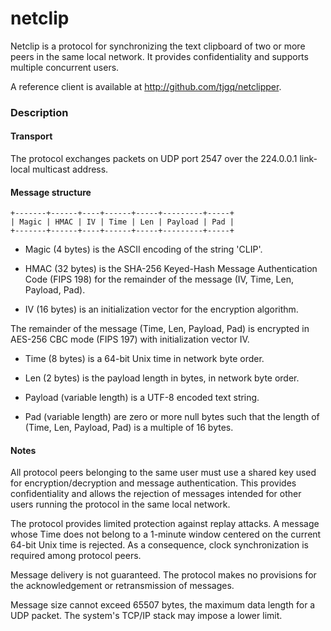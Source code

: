 # netclip

Netclip is a protocol for synchronizing the text clipboard of two or more peers in the same local network. It provides confidentiality and supports multiple concurrent users.

A reference client is available at <http://github.com/tjgq/netclipper>.

### Description

#### Transport

The protocol exchanges packets on UDP port 2547 over the 224.0.0.1 link-local multicast address.

#### Message structure

```
+-------+------+----+------+-----+---------+-----+
| Magic | HMAC | IV | Time | Len | Payload | Pad |
+-------+------+----+------+-----+---------+-----+
```

* Magic (4 bytes) is the ASCII encoding of the string 'CLIP'.

* HMAC (32 bytes) is the SHA-256 Keyed-Hash Message Authentication Code (FIPS 198) for the remainder of the message (IV, Time, Len, Payload, Pad).

* IV (16 bytes) is an initialization vector for the encryption algorithm.

The remainder of the message (Time, Len, Payload, Pad) is encrypted in AES-256 CBC mode (FIPS 197) with initialization vector IV.

* Time (8 bytes) is a 64-bit Unix time in network byte order.

* Len (2 bytes) is the payload length in bytes, in network byte order.

* Payload (variable length) is a UTF-8 encoded text string.

* Pad (variable length) are zero or more null bytes such that the length of (Time, Len, Payload, Pad) is a multiple of 16 bytes.

#### Notes

All protocol peers belonging to the same user must use a shared key used for encryption/decryption and message authentication. This provides confidentiality and allows the rejection of messages intended for other users running the protocol in the same local network.

The protocol provides limited protection against replay attacks. A message whose Time does not belong to a 1-minute window centered on the current 64-bit Unix time is rejected. As a consequence, clock synchronization is required among protocol peers.

Message delivery is not guaranteed. The protocol makes no provisions for the acknowledgement or retransmission of messages.

Message size cannot exceed 65507 bytes, the maximum data length for a UDP packet. The system's TCP/IP stack may impose a lower limit.
